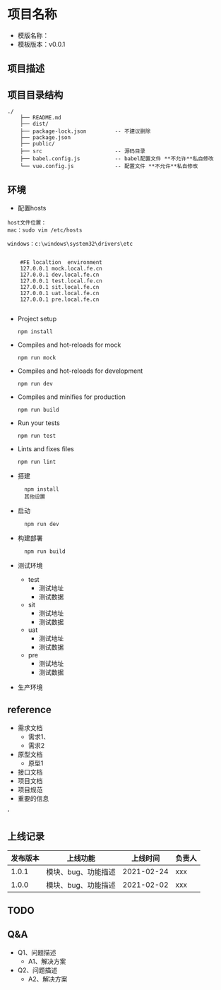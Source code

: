 # 项目名称

- 模版名称：
- 模板版本：v0.0.1

## 项目描述

## 项目目录结构
```
./
    ├── README.md
    ├── dist/
    ├── package-lock.json         -- 不建议删除
    ├── package.json              
    ├── public/                   
    ├── src                       -- 源码目录
    ├── babel.config.js           -- babel配置文件 **不允许**私自修改
    └── vue.config.js             -- 配置文件 **不允许**私自修改
```
## 环境
- 配置hosts
```
host文件位置：
mac：sudo vim /etc/hosts

windows：c:\windows\system32\drivers\etc


    #FE localtion  environment
    127.0.0.1 mock.local.fe.cn
    127.0.0.1 dev.local.fe.cn 
    127.0.0.1 test.local.fe.cn
    127.0.0.1 sit.local.fe.cn
    127.0.0.1 uat.local.fe.cn
    127.0.0.1 pre.local.fe.cn 
    
```
- Project setup
  ```
  npm install
  ```
- Compiles and hot-reloads for mock
  ```
  npm run mock
  ```
  
- Compiles and hot-reloads for development
  ```
  npm run dev
  ```

- Compiles and minifies for production
  ```
  npm run build
  ```

- Run your tests
  ```
  npm run test
  ```

- Lints and fixes files
  ```
  npm run lint
  ```

- 搭建
  ```
    npm install
    其他设置
  ```

- 启动
  ```
    npm run dev
  ```
- 构建部署
  ```
    npm run build
  ```


- 测试环境
  - test
    - 测试地址
    - 测试数据
  - sit
    - 测试地址
    - 测试数据
  - uat
    - 测试地址
    - 测试数据
  - pre
    - 测试地址
    - 测试数据

- 生产环境


## reference
- 需求文档
  - 需求1、
  - 需求2
- 原型文档
  - 原型1
- 接口文档
- 项目文档
- 项目规范
- 重要的信息


‘

## 上线记录
发布版本 | 上线功能 | 上线时间 |负责人 
---|---|---|---
1.0.1  | 模块、bug、功能描述 | 2021-02-24 | xxx
1.0.0  | 模块、bug、功能描述 | 2021-02-02 | xxx


## TODO

## Q&A
- Q1、问题描述
  - A1、解决方案
- Q2、问题描述
  - A2、解决方案
